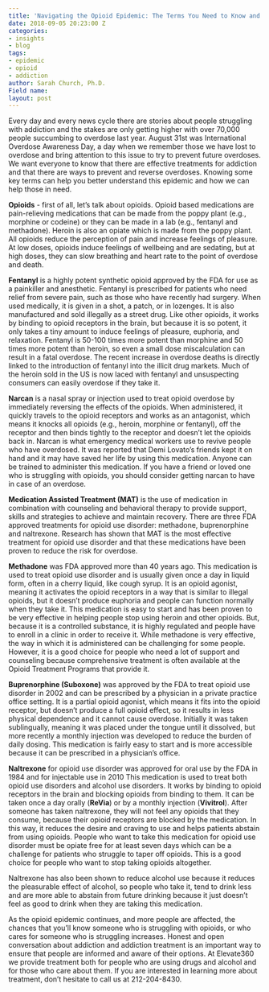 ```yaml
---
title: 'Navigating the Opioid Epidemic: The Terms You Need to Know and Understand'
date: 2018-09-05 20:23:00 Z
categories:
- insights
- blog
tags:
- epidemic
- opioid
- addiction
author: Sarah Church, Ph.D.
Field name: 
layout: post
---
```


Every day and every news cycle there are stories about people struggling with addiction and the stakes are only getting higher with over 70,000 people succumbing to overdose last year. August 31st was International Overdose Awareness Day,  a day when we remember those we have lost to overdose and bring attention to this issue to try to prevent future overdoses.   We want everyone to know that there are effective treatments for addiction and that there are ways to prevent and reverse overdoses.  Knowing some key terms can help you better understand this epidemic and how we can help those in need.

**Opioids** - first of all, let’s talk about opioids.  Opioid based medications are pain-relieving medications that can be made from the poppy plant (e.g., morphine or codeine) or they can be made in a lab (e.g., fentanyl and methadone).  Heroin is also an opiate which is made from the poppy plant.   All opioids reduce the perception of pain and increase feelings of pleasure. At low doses, opioids induce feelings of wellbeing and are sedating, but at high doses, they can slow breathing and heart rate to the point of overdose and death.

**Fentanyl** is a highly potent synthetic opioid approved by the FDA for use as a painkiller and anesthetic.  Fentanyl is prescribed for patients who need relief from severe pain, such as those who have recently had surgery. When used medically, it is given in a shot, a patch, or in lozenges.  It is also manufactured and sold illegally as a street drug.  Like other opioids, it works by binding to opioid receptors in the brain, but because it is so potent, it only takes a tiny amount to induce feelings of pleasure, euphoria, and relaxation.  Fentanyl is 50-100 times more potent than morphine and 50 times more potent than heroin, so even a small dose miscalculation can result in a fatal overdose.  The recent increase in overdose deaths is directly linked to the introduction of fentanyl into the illicit drug markets.  Much of the heroin sold in the US is now laced with fentanyl and unsuspecting consumers can easily overdose if they take it.

**Narcan** is a nasal spray or injection used to treat opioid overdose by immediately reversing the effects of the opioids.  When administered, it quickly travels to the opioid receptors and works as an antagonist, which means it knocks all opioids (e.g., heroin, morphine or fentanyl), off the receptor and then binds tightly to the receptor and doesn’t let the opioids back in.  Narcan is what emergency medical workers use to revive people who have overdosed.  It was reported that Demi Lovato’s friends kept it on hand and it may have saved her life by using this medication.  Anyone can be trained to administer this medication. If you have a friend or loved one who is struggling with opioids, you should consider getting narcan to have in case of an overdose.

**Medication Assisted Treatment (MAT)** is the use of medication in combination with  counseling and behavioral therapy to provide support, skills and strategies to achieve and maintain recovery. There are three FDA approved treatments for opioid use disorder: methadone, buprenorphine and naltrexone.  Research has shown that MAT is the most effective treatment for opioid use disorder and that these medications have been proven to reduce the risk for overdose.

**Methadone** was FDA approved more than 40 years ago.  This medication is used to treat opioid use disorder and is usually given once a day in liquid form, often in a cherry liquid, like cough syrup.  It is an opioid agonist, meaning it activates the opioid receptors in a way that is similar to illegal opioids, but it doesn’t produce euphoria and people can function normally when they take it.  This medication is easy to start and has been proven to be very effective in helping people stop using heroin and other opioids.  But, because it is a controlled substance, it is highly regulated and people have to enroll in a clinic in order to receive it.  While methadone is very effective, the way in which it is administered can be challenging for some people.  However, it is a good choice for people who need a lot of support and counseling because comprehensive treatment is often available at the Opioid Treatment Programs that provide it.

**Buprenorphine (Suboxone)** was approved by the FDA to treat opioid use disorder in 2002 and can be prescribed by a physician in a private practice office setting.  It is a partial opioid agonist, which means it fits into the opioid receptor, but doesn’t produce a full opioid effect, so it results in less physical dependence and it cannot cause overdose.   Initially it was taken sublingually, meaning it was placed under the tongue until it dissolved, but more recently a monthly injection was developed to reduce the burden of daily dosing. This medication is fairly easy to start and is more accessible because it can be prescribed in a physician’s office.

**Naltrexone** for opioid use disorder was approved for oral use by the FDA in 1984 and for injectable use in 2010  This medication is used to treat both opioid use disorders and alcohol use disorders.  It works by binding to opioid receptors in the brain and blocking opioids from binding to them.  It can be taken once a day orally (**ReVia**) or by a monthly injection (**Vivitrol**).  After someone has taken naltrexone, they will not feel any opioids that they consume, because their opioid receptors are blocked by the medication.  In this way, it reduces the desire and craving to use and helps patients abstain from using opioids.  People who want to take this medication for opioid use disorder must be opiate free for at least seven days which can be a challenge for patients who struggle to taper off opioids.  This is a good choice for people who want to stop taking opioids altogether.

Naltrexone has also been shown to reduce alcohol use because it reduces the pleasurable effect of alcohol, so people who take it, tend to drink less and are more able to abstain from future drinking because it just doesn’t feel as good to drink when they are taking this medication.

As the opioid epidemic continues, and more people are affected, the chances that you’ll know someone who is struggling with opioids, or who cares for someone who is struggling increases.   Honest and open conversation about addiction and addiction treatment is an important way to ensure that people are informed and aware of their options.  At Elevate360 we provide treatment both for people who are using drugs and alcohol and for those who care about them.   If you are interested in learning more about treatment, don’t hesitate to call us at 212-204-8430.